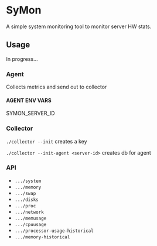 # SyMon
A simple system monitoring tool to monitor server HW stats. 

## Usage

In progress...

### Agent 
Collects metrics and send out to collector

#### AGENT ENV VARS
SYMON_SERVER_ID

### Collector
`./collector --init` creates a key

`./collector --init-agent <server-id>` creates db for agent

### API

* `.../system` 
* `.../memory` 
* `.../swap` 
* `.../disks` 
* `.../proc` 
* `.../network` 
* `.../memusage` 
* `.../cpuusage` 
* `.../processor-usage-historical` 
* `.../memory-historical` 